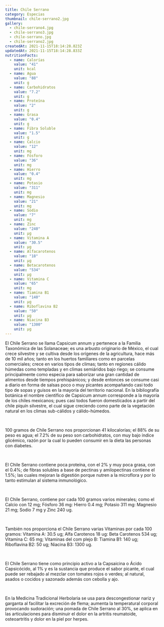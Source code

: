 ```yaml
---
title: Chile Serrano
category: Especias
thumbnail: chile-serrano2.jpg
gallery:
  - chile-serrano4.jpg
  - chile-serrano3.jpg
  - chile-serrano.jpg
  - chile-serrano2.jpg
createdAt: 2021-11-15T18:14:28.823Z
updatedAt: 2021-11-15T18:14:28.833Z
nutritionFacts:
  - name: Calorías
    value: "41"
    unit: kcal
  - name: Agua
    value: "88"
    unit: g
  - name: Carbohidratos
    value: "7.2"
    unit: g
  - name: Proteína
    value: "2"
    unit: g
  - name: Grasa
    value: "0.4"
    unit: g
  - name: Fibra Soluble
    value: "1.5"
    unit: g
  - name: Calcio
    value: "12"
    unit: mg
  - name: Fósforo
    value: "36"
    unit: mg
  - name: Hierro
    value: "0.4"
    unit: mg
  - name: Potasio
    value: "311"
    unit: mg
  - name: Magnesio
    value: "21"
    unit: mg
  - name: Sodio
    value: "7"
    unit: mg
  - name: Zinc
    value: "240"
    unit: µg
  - name: Vitamina A
    value: "30.5"
    unit: µg
  - name: Alfacarotenos
    value: "18"
    unit: µg
  - name: Betacarotenos
    value: "534"
    unit: µg
  - name: Vitamina C
    value: "65"
    unit: mg
  - name: Tiamina B1
    value: "140"
    unit: µg
  - name: Riboflavina B2
    value: "50"
    unit: µg
  - name: Niacina B3
    value: "1300"
    unit: µg
---
```

El Chile Serrano se llama Capsicum annum y pertenece a la Familia Taxonómica de las Solanaceae; es una arbusto originario de México, el cual crece silvestre y se cultiva desde los orígenes de la agricultura, hace más de 10 mil años; tanto en los huertos familiares como en parcelas comerciales; crece en varios tipos de climas; tanto en regiones cálido húmedas como templadas y en climas semiáridos bajo riego; se consume principalmente como especia para saborizar una gran cantidad de alimentos desde tiempos prehispánicos; y desde entonces se consume casi a diario en forma de salsas poco o muy picantes acompañando casi todo tipo de sopas y guisos en la mayoría del territorio nacional. En la bibliografía botánica el nombre científico de Capsicum annum corresponde a la mayoría de los chiles mexicanos; pues casi todos fueron domesticados a partir del chile piquín silvestre, el cual sigue creciendo como parte de la vegetación natural en los climas sub-cálidos y cálido-húmedos.

<br/>

100 gramos de Chile Serrano nos proporcionan 41 kilocalorías; el 88% de su peso es agua; el 7.2% de su peso son carbohidratos, con muy bajo índice glicémico, razón por la cual lo pueden consumir en la dieta las personas con diabetes.

<br/>

El Chile Serrano contiene poca proteína, con el 2% y muy poca grasa, con el 0.4%; de fibras solubles a base de pectinas y amilopectinas contiene el 1.5%; las cuales mejoran la digestión porque nutren a la microflora y por lo tanto estimulan al sistema inmunológico.

<br/>

El Chile Serrano, contiene por cada 100 gramos varios minerales; como el Calcio con 12 mg; Fósforo 36 mg: Hierro 0.4 mg; Potasio 311 mg: Magnesio 21 mg; Sodio 7 mg y Zinc 240 ug.

<br/>

También nos proporciona el Chile Serrano varias Vitaminas por cada 100 gramos: Vitamina A: 30.5 ug; Alfa Carotenos 18 ug: Beta Carotenos 534 ug; Vitamina C: 65 mg; Vitaminas del com plejo B: Tiamina B1: 140 ug; Riboflavina B2: 50 ug; Niacina B3: 1300 ug.

<br/>

El Chile Serrano tiene como principio activo a la Capsaicina o Ácido Capsicócido, al 1% y es la sustancia que produce el sabor picante, el cual puede ser rebajado al mezclar con tomates rojos o verdes; al natural, asados o cocidos y sazonado además con cebolla y ajo.

<br/>

En la Medicina Tradicional Herbolaria se usa para descongestionar nariz y garganta al facilitar la excreción de flema; aumenta la temperatural corporal provocando sudoración; una pomada de Chile Serrano al 30%, se aplica en las articulaciones para disminuir el dolor en la artritis reumatoide, osteoartritis y dolor en la piel por herpes.